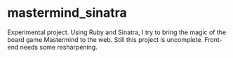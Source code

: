 # mastermind_sinatra

Experimental project. Using Ruby and Sinatra, I try to bring the magic of the board game Mastermind to the web.
Still this project is uncomplete. Front-end needs some resharpening.
